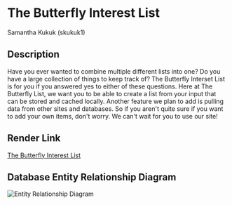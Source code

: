 # The Butterfly Interest List
Samantha Kukuk (skukuk1)

## Description
Have you ever wanted to combine multiple different lists into one? Do you have a large collection of things to keep track of? The Butterfly Interset List is for you if you answered yes to either of these questions. Here at The Butterfly List, we want you to be able to create a list from your input that can be stored and cached locally. Another feature we plan to add is pulling data from other sites and databases. So if you aren't quite sure if you want to add your own items, don't worry. We can't wait for you to use our site!

## Render Link
[The Butterfly Interest List](https://the-butterfly-list.onrender.com)

## Database Entity Relationship Diagram
![Entity Relationship Diagram](/public/EntityRelationshipDiagram.jpg)
